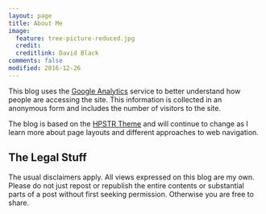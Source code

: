 ```yaml
---
layout: page
title: About Me
image:
  feature: tree-picture-reduced.jpg
  credit:
  creditlink: David Black
comments: false
modified: 2016-12-26
---
```



This blog uses the <a href="http://www.google.co.uk/analytics/">Google Analytics</a> service to better understand how people are accessing the site. This information is collected in an anonymous form and includes the number of visitors to the site.

The blog is based on the [HPSTR Theme](/assets/md/abouthpstr) and will continue to change as I learn more about page layouts and different approaches to web navigation.

<h2>The Legal Stuff</h2>

The usual disclaimers apply. All views expressed on this blog are my own.
Please do not just repost or republish the entire contents or substantial
parts of a post without first seeking permission. Otherwise you are free to share.
